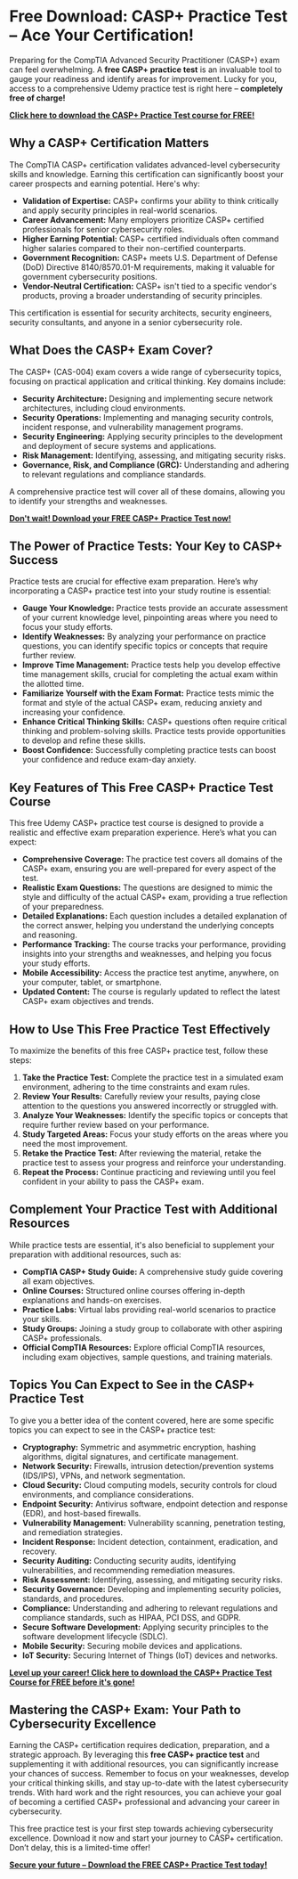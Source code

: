 # Free Download: CASP+ Practice Test – Ace Your Certification!

Preparing for the CompTIA Advanced Security Practitioner (CASP+) exam can feel overwhelming. A **free CASP+ practice test** is an invaluable tool to gauge your readiness and identify areas for improvement. Lucky for you, access to a comprehensive Udemy practice test is right here – **completely free of charge!**

[**Click here to download the CASP+ Practice Test course for FREE!**](https://udemywork.com/casp-practice-test)

## Why a CASP+ Certification Matters

The CompTIA CASP+ certification validates advanced-level cybersecurity skills and knowledge. Earning this certification can significantly boost your career prospects and earning potential. Here's why:

*   **Validation of Expertise:** CASP+ confirms your ability to think critically and apply security principles in real-world scenarios.
*   **Career Advancement:** Many employers prioritize CASP+ certified professionals for senior cybersecurity roles.
*   **Higher Earning Potential:** CASP+ certified individuals often command higher salaries compared to their non-certified counterparts.
*   **Government Recognition:** CASP+ meets U.S. Department of Defense (DoD) Directive 8140/8570.01-M requirements, making it valuable for government cybersecurity positions.
*   **Vendor-Neutral Certification:** CASP+ isn't tied to a specific vendor's products, proving a broader understanding of security principles.

This certification is essential for security architects, security engineers, security consultants, and anyone in a senior cybersecurity role.

## What Does the CASP+ Exam Cover?

The CASP+ (CAS-004) exam covers a wide range of cybersecurity topics, focusing on practical application and critical thinking. Key domains include:

*   **Security Architecture:** Designing and implementing secure network architectures, including cloud environments.
*   **Security Operations:** Implementing and managing security controls, incident response, and vulnerability management programs.
*   **Security Engineering:** Applying security principles to the development and deployment of secure systems and applications.
*   **Risk Management:** Identifying, assessing, and mitigating security risks.
*   **Governance, Risk, and Compliance (GRC):** Understanding and adhering to relevant regulations and compliance standards.

A comprehensive practice test will cover all of these domains, allowing you to identify your strengths and weaknesses.

[**Don't wait! Download your FREE CASP+ Practice Test now!**](https://udemywork.com/casp-practice-test)

## The Power of Practice Tests: Your Key to CASP+ Success

Practice tests are crucial for effective exam preparation. Here’s why incorporating a CASP+ practice test into your study routine is essential:

*   **Gauge Your Knowledge:** Practice tests provide an accurate assessment of your current knowledge level, pinpointing areas where you need to focus your study efforts.
*   **Identify Weaknesses:** By analyzing your performance on practice questions, you can identify specific topics or concepts that require further review.
*   **Improve Time Management:** Practice tests help you develop effective time management skills, crucial for completing the actual exam within the allotted time.
*   **Familiarize Yourself with the Exam Format:** Practice tests mimic the format and style of the actual CASP+ exam, reducing anxiety and increasing your confidence.
*   **Enhance Critical Thinking Skills:** CASP+ questions often require critical thinking and problem-solving skills. Practice tests provide opportunities to develop and refine these skills.
*   **Boost Confidence:** Successfully completing practice tests can boost your confidence and reduce exam-day anxiety.

## Key Features of This Free CASP+ Practice Test Course

This free Udemy CASP+ practice test course is designed to provide a realistic and effective exam preparation experience. Here’s what you can expect:

*   **Comprehensive Coverage:** The practice test covers all domains of the CASP+ exam, ensuring you are well-prepared for every aspect of the test.
*   **Realistic Exam Questions:** The questions are designed to mimic the style and difficulty of the actual CASP+ exam, providing a true reflection of your preparedness.
*   **Detailed Explanations:** Each question includes a detailed explanation of the correct answer, helping you understand the underlying concepts and reasoning.
*   **Performance Tracking:** The course tracks your performance, providing insights into your strengths and weaknesses, and helping you focus your study efforts.
*   **Mobile Accessibility:** Access the practice test anytime, anywhere, on your computer, tablet, or smartphone.
*   **Updated Content:** The course is regularly updated to reflect the latest CASP+ exam objectives and trends.

## How to Use This Free Practice Test Effectively

To maximize the benefits of this free CASP+ practice test, follow these steps:

1.  **Take the Practice Test:** Complete the practice test in a simulated exam environment, adhering to the time constraints and exam rules.
2.  **Review Your Results:** Carefully review your results, paying close attention to the questions you answered incorrectly or struggled with.
3.  **Analyze Your Weaknesses:** Identify the specific topics or concepts that require further review based on your performance.
4.  **Study Targeted Areas:** Focus your study efforts on the areas where you need the most improvement.
5.  **Retake the Practice Test:** After reviewing the material, retake the practice test to assess your progress and reinforce your understanding.
6.  **Repeat the Process:** Continue practicing and reviewing until you feel confident in your ability to pass the CASP+ exam.

## Complement Your Practice Test with Additional Resources

While practice tests are essential, it's also beneficial to supplement your preparation with additional resources, such as:

*   **CompTIA CASP+ Study Guide:** A comprehensive study guide covering all exam objectives.
*   **Online Courses:** Structured online courses offering in-depth explanations and hands-on exercises.
*   **Practice Labs:** Virtual labs providing real-world scenarios to practice your skills.
*   **Study Groups:** Joining a study group to collaborate with other aspiring CASP+ professionals.
*   **Official CompTIA Resources:** Explore official CompTIA resources, including exam objectives, sample questions, and training materials.

## Topics You Can Expect to See in the CASP+ Practice Test

To give you a better idea of the content covered, here are some specific topics you can expect to see in the CASP+ practice test:

*   **Cryptography:** Symmetric and asymmetric encryption, hashing algorithms, digital signatures, and certificate management.
*   **Network Security:** Firewalls, intrusion detection/prevention systems (IDS/IPS), VPNs, and network segmentation.
*   **Cloud Security:** Cloud computing models, security controls for cloud environments, and compliance considerations.
*   **Endpoint Security:** Antivirus software, endpoint detection and response (EDR), and host-based firewalls.
*   **Vulnerability Management:** Vulnerability scanning, penetration testing, and remediation strategies.
*   **Incident Response:** Incident detection, containment, eradication, and recovery.
*   **Security Auditing:** Conducting security audits, identifying vulnerabilities, and recommending remediation measures.
*   **Risk Assessment:** Identifying, assessing, and mitigating security risks.
*   **Security Governance:** Developing and implementing security policies, standards, and procedures.
*   **Compliance:** Understanding and adhering to relevant regulations and compliance standards, such as HIPAA, PCI DSS, and GDPR.
*   **Secure Software Development:** Applying security principles to the software development lifecycle (SDLC).
*   **Mobile Security:** Securing mobile devices and applications.
*   **IoT Security:** Securing Internet of Things (IoT) devices and networks.

[**Level up your career! Click here to download the CASP+ Practice Test Course for FREE before it's gone!**](https://udemywork.com/casp-practice-test)

## Mastering the CASP+ Exam: Your Path to Cybersecurity Excellence

Earning the CASP+ certification requires dedication, preparation, and a strategic approach. By leveraging this **free CASP+ practice test** and supplementing it with additional resources, you can significantly increase your chances of success. Remember to focus on your weaknesses, develop your critical thinking skills, and stay up-to-date with the latest cybersecurity trends. With hard work and the right resources, you can achieve your goal of becoming a certified CASP+ professional and advancing your career in cybersecurity.

This free practice test is your first step towards achieving cybersecurity excellence. Download it now and start your journey to CASP+ certification. Don’t delay, this is a limited-time offer!

[**Secure your future – Download the FREE CASP+ Practice Test today!**](https://udemywork.com/casp-practice-test)
